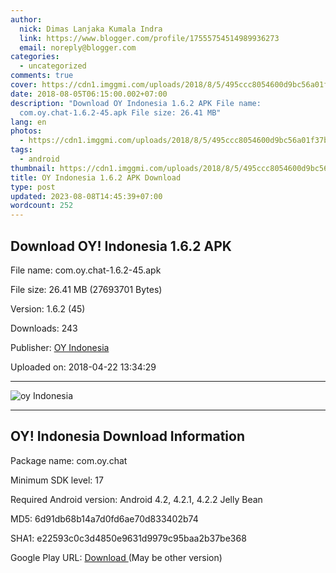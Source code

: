 ```yaml
---
author:
  nick: Dimas Lanjaka Kumala Indra
  link: https://www.blogger.com/profile/17555754514989936273
  email: noreply@blogger.com
categories:
  - uncategorized
comments: true
cover: https://cdn1.imggmi.com/uploads/2018/8/5/495ccc8054600d9bc56a01f37b51e216-full.jpg
date: 2018-08-05T06:15:00.002+07:00
description: "Download OY Indonesia 1.6.2 APK File name:
  com.oy.chat-1.6.2-45.apk File size: 26.41 MB"
lang: en
photos:
  - https://cdn1.imggmi.com/uploads/2018/8/5/495ccc8054600d9bc56a01f37b51e216-full.jpg
tags:
  - android
thumbnail: https://cdn1.imggmi.com/uploads/2018/8/5/495ccc8054600d9bc56a01f37b51e216-full.jpg
title: OY Indonesia 1.6.2 APK Download
type: post
updated: 2023-08-08T14:45:39+07:00
wordcount: 252
---
```


<div>    <h2>       Download OY! Indonesia 1.6.2 APK     </h2>    <p>        File name: com.oy.chat-1.6.2-45.apk     </p>    <p>        File size: 26.41 MB (27693701 Bytes)     </p>    <p>        Version: 1.6.2 (45)     </p>    <p>        Downloads: 243     </p>    <p>        Publisher: <a href="http://apk.co/cat/oy-indonesia" rel="noopener noreferer nofollow">OY Indonesia</a>    </p>    <p>        Uploaded on: 2018-04-22 13:34:29     </p></div><div></div><div>    <ins><ins id="aswift_1_expand"><ins id="aswift_1_anchor"></ins></ins></ins></div><hr><img src="https://cdn1.imggmi.com/uploads/2018/8/5/495ccc8054600d9bc56a01f37b51e216-full.jpg" title="oy Indonesia" alt="oy Indonesia"><hr><div>    <h2>        OY! Indonesia Download Information     </h2>    <p>        Package name: com.oy.chat     </p>    <p>        Minimum SDK level: 17     </p>    <p>        Required Android version: Android 4.2, 4.2.1, 4.2.2 Jelly Bean     </p>    <p>        MD5: 6d91db68b14a7d0fd6ae70d833402b74     </p>    <p>        SHA1: e22593c0c3d4850e9631d9979c95baa2b37be368     </p>    <p>        Google Play URL:         <a href="https://play.google.com/store/apps/details?id=com.oy.chat" rel="noopener noreferer nofollow">            Download         </a>        (May be other version)     </p></div> <get href="http://apk.co/get/oy-indonesia-162" id="download" class="download"> <script src="https://codepen.io/dimaslanjaka/pen/BPPyNN.js"></script></get>